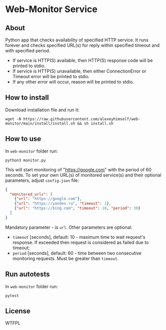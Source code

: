 # Web-Monitor Service

## About
Python app that checks availability of specified HTTP service. It runs forever and checks specified URL(s) for reply within specified timeout and with specified period.
* If service is HTTP(S) available, then HTTP(S) response code will be printed to stdio.
* If service is HTTP(S) unavailable, then either ConnectionError or Timeout error will be printed to stdio.
* If any other error will occur, reason will be printed to stdio.

## How to install
Download installation file and run it:
```
wget -N https://raw.githubusercontent.com/alexeyhimself/web-monitor/main/install/install.sh && sh install.sh
```

## How to use
In `web-monitor` folder run:
```
python3 monitor.py
```
This will start monitoring of "https://google.com" with the period of 60 seconds.
To set your own URL(s) of monitored service(s) and their optional parameters, adjust `config.json` file:
```json
{
  "monitored_urls": [
    {"url": "https://google.com"},
    {"url": "https://yandex.ru", "timeout": 1},
    {"url": "https://bing.com", "timeout": 10, "period": 30}
  ]
}
```
Mandatory parameter - is `url`. Other parameters are optional:
* `timeout` [seconds], default: 10 - maximum time to wait request's response. If exceeded then request is considered as failed due to timeout;
* `period` [seconds], default: 60 - time between two consecutive monitoring requests. Must be greater than `timeout`.


## Run autotests
In `web-monitor` folder run:
```
pytest
```

## License
WTFPL
